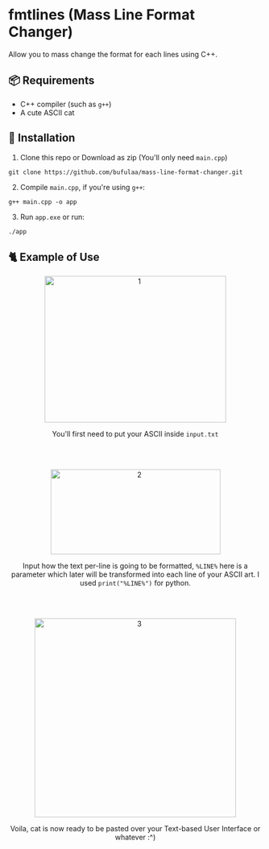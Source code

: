 # fmtlines (Mass Line Format Changer)
Allow you to mass change the format for each lines using C++.

## 📦 Requirements
- C++ compiler (such as `g++`)
- A cute ASCII cat

## 🔧 Installation
1. Clone this repo or Download as zip (You'll only need `main.cpp`)
```
git clone https://github.com/bufulaa/mass-line-format-changer.git
```

2. Compile `main.cpp`, if you're using `g++`:
```
g++ main.cpp -o app
```

3. Run `app.exe` or run:
```
./app
```

## 🐈 Example of Use
<div align="center">
<img width="360" height="291" alt="1" src="https://github.com/user-attachments/assets/ab125571-c861-4dc6-b2d5-ec2b09dd70d7" /><br>

You'll first need to put your ASCII inside `input.txt`

</div>

<br><br>
<div align="center">

<img width="337" height="169" alt="2" src="https://github.com/user-attachments/assets/b70a12bb-4b33-494c-8d55-674812e95fa5" />

Input how the text per-line is going to be formatted, `%LINE%` here is a parameter which later will be transformed into each line of your ASCII art.
I used `print("%LINE%")` for python.
  
</div>

<br><br>
<div align="center">
<img width="400" height="395" alt="3" src="https://github.com/user-attachments/assets/a36d1e48-8ffc-4337-9afb-4a0ff8925b6c" /><br>

Voila, cat is now ready to be pasted over your Text-based User Interface or whatever :^)
  
</div>
